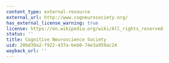 ```yaml
---
content_type: external-resource
external_url: http://www.cogneurosociety.org/
has_external_license_warning: true
license: https://en.wikipedia.org/wiki/All_rights_reserved
status: ''
title: Cognitive Neuroscience Society
uid: 20bd39a2-f922-437a-beb0-74e3a959ac24
wayback_url: ''
---
```

